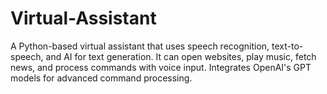 # Virtual-Assistant

A Python-based virtual assistant that uses speech recognition, text-to-speech, and AI for text generation. It can open websites, play music, fetch news, and process commands with voice input. Integrates OpenAI's GPT models for advanced command processing.
